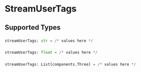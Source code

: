 # StreamUserTags


## Supported Types

### 

```python
streamUserTags: str = /* values here */
```

### 

```python
streamUserTags: float = /* values here */
```

### 

```python
streamUserTags: List[components.Three] = /* values here */
```

